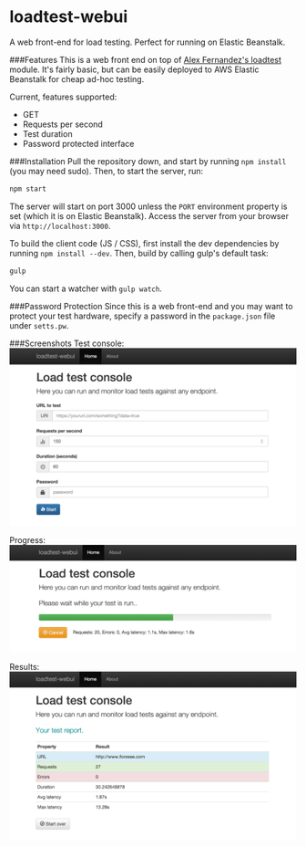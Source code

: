 # loadtest-webui
A web front-end for load testing. Perfect for running on Elastic Beanstalk.

###Features
This is a web front end on top of [Alex Fernandez's loadtest](https://github.com/alexfernandez/loadtest) module. It's fairly basic, but can be easily deployed to AWS Elastic Beanstalk for cheap ad-hoc testing.

Current, features supported:
 * GET
 * Requests per second
 * Test duration
 * Password protected interface
 
###Installation
Pull the repository down, and start by running ``npm install`` (you may need sudo). Then, to start the server, run:

```javascript
npm start
```

The server will start on port 3000 unless the ``PORT`` environment property is set (which it is on Elastic Beanstalk). Access the server from your browser via ``http://localhost:3000``.

To build the client code (JS / CSS), first install the dev dependencies by running ``npm install --dev``. Then, build by calling gulp's default task:

```javascript
gulp
```

You can start a watcher with ``gulp watch``.
 
###Password Protection
Since this is a web front-end and you may want to protect your test hardware, specify a password in the ``package.json`` file under ``setts.pw``.

###Screenshots
Test console:
![Control UI](https://raw.githubusercontent.com/alexsaves/loadtest-webui/master/docs/images/testconsole.png)

Progress:
![Progress](https://raw.githubusercontent.com/alexsaves/loadtest-webui/master/docs/images/progress.png)

Results:
![Results](https://raw.githubusercontent.com/alexsaves/loadtest-webui/master/docs/images/results.png)